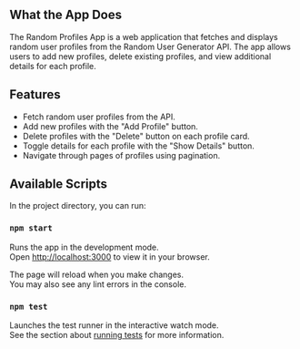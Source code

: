 
## What the App Does
The Random Profiles App is a web application that fetches and displays random user profiles from the Random User Generator API. The app allows users to add new profiles, delete existing profiles, and view additional details for each profile.

## Features
- Fetch random user profiles from the API.
- Add new profiles with the "Add Profile" button.
- Delete profiles with the "Delete" button on each profile card.
- Toggle details for each profile with the "Show Details" button.
- Navigate through pages of profiles using pagination.

## Available Scripts

In the project directory, you can run:

### `npm start`

Runs the app in the development mode.\
Open [http://localhost:3000](http://localhost:3000) to view it in your browser.

The page will reload when you make changes.\
You may also see any lint errors in the console.

### `npm test`

Launches the test runner in the interactive watch mode.\
See the section about [running tests](https://facebook.github.io/create-react-app/docs/running-tests) for more information.